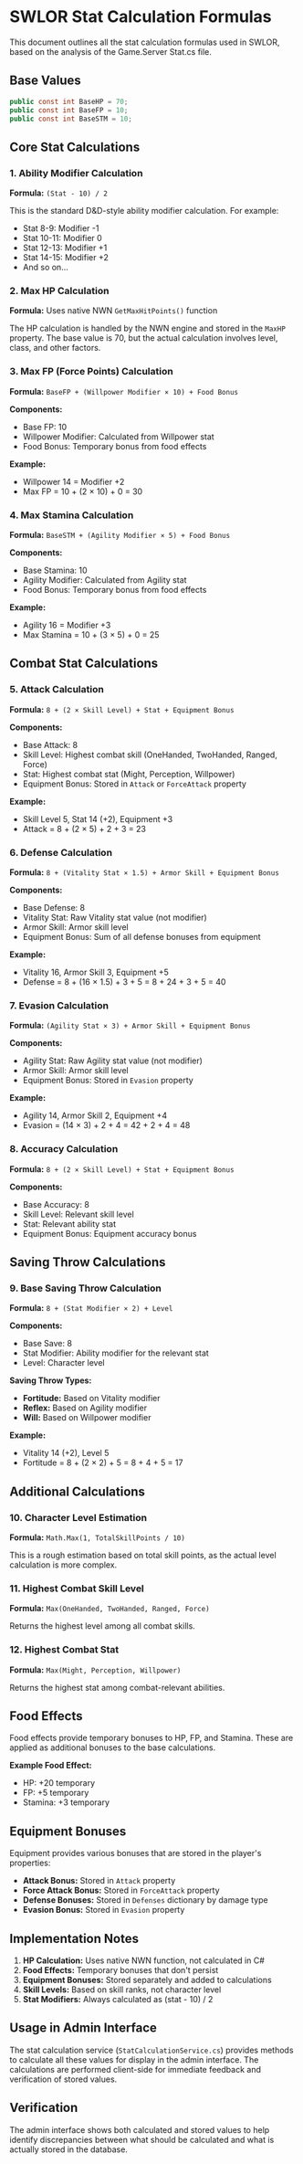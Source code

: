 # SWLOR Stat Calculation Formulas

This document outlines all the stat calculation formulas used in SWLOR, based on the analysis of the Game.Server Stat.cs file.

## Base Values

```csharp
public const int BaseHP = 70;
public const int BaseFP = 10;
public const int BaseSTM = 10;
```

## Core Stat Calculations

### 1. Ability Modifier Calculation
**Formula:** `(Stat - 10) / 2`

This is the standard D&D-style ability modifier calculation. For example:
- Stat 8-9: Modifier -1
- Stat 10-11: Modifier 0
- Stat 12-13: Modifier +1
- Stat 14-15: Modifier +2
- And so on...

### 2. Max HP Calculation
**Formula:** Uses native NWN `GetMaxHitPoints()` function

The HP calculation is handled by the NWN engine and stored in the `MaxHP` property. The base value is 70, but the actual calculation involves level, class, and other factors.

### 3. Max FP (Force Points) Calculation
**Formula:** `BaseFP + (Willpower Modifier × 10) + Food Bonus`

**Components:**
- Base FP: 10
- Willpower Modifier: Calculated from Willpower stat
- Food Bonus: Temporary bonus from food effects

**Example:**
- Willpower 14 = Modifier +2
- Max FP = 10 + (2 × 10) + 0 = 30

### 4. Max Stamina Calculation
**Formula:** `BaseSTM + (Agility Modifier × 5) + Food Bonus`

**Components:**
- Base Stamina: 10
- Agility Modifier: Calculated from Agility stat
- Food Bonus: Temporary bonus from food effects

**Example:**
- Agility 16 = Modifier +3
- Max Stamina = 10 + (3 × 5) + 0 = 25

## Combat Stat Calculations

### 5. Attack Calculation
**Formula:** `8 + (2 × Skill Level) + Stat + Equipment Bonus`

**Components:**
- Base Attack: 8
- Skill Level: Highest combat skill (OneHanded, TwoHanded, Ranged, Force)
- Stat: Highest combat stat (Might, Perception, Willpower)
- Equipment Bonus: Stored in `Attack` or `ForceAttack` property

**Example:**
- Skill Level 5, Stat 14 (+2), Equipment +3
- Attack = 8 + (2 × 5) + 2 + 3 = 23

### 6. Defense Calculation
**Formula:** `8 + (Vitality Stat × 1.5) + Armor Skill + Equipment Bonus`

**Components:**
- Base Defense: 8
- Vitality Stat: Raw Vitality stat value (not modifier)
- Armor Skill: Armor skill level
- Equipment Bonus: Sum of all defense bonuses from equipment

**Example:**
- Vitality 16, Armor Skill 3, Equipment +5
- Defense = 8 + (16 × 1.5) + 3 + 5 = 8 + 24 + 3 + 5 = 40

### 7. Evasion Calculation
**Formula:** `(Agility Stat × 3) + Armor Skill + Equipment Bonus`

**Components:**
- Agility Stat: Raw Agility stat value (not modifier)
- Armor Skill: Armor skill level
- Equipment Bonus: Stored in `Evasion` property

**Example:**
- Agility 14, Armor Skill 2, Equipment +4
- Evasion = (14 × 3) + 2 + 4 = 42 + 2 + 4 = 48

### 8. Accuracy Calculation
**Formula:** `8 + (2 × Skill Level) + Stat + Equipment Bonus`

**Components:**
- Base Accuracy: 8
- Skill Level: Relevant skill level
- Stat: Relevant ability stat
- Equipment Bonus: Equipment accuracy bonus

## Saving Throw Calculations

### 9. Base Saving Throw Calculation
**Formula:** `8 + (Stat Modifier × 2) + Level`

**Components:**
- Base Save: 8
- Stat Modifier: Ability modifier for the relevant stat
- Level: Character level

**Saving Throw Types:**
- **Fortitude:** Based on Vitality modifier
- **Reflex:** Based on Agility modifier
- **Will:** Based on Willpower modifier

**Example:**
- Vitality 14 (+2), Level 5
- Fortitude = 8 + (2 × 2) + 5 = 8 + 4 + 5 = 17

## Additional Calculations

### 10. Character Level Estimation
**Formula:** `Math.Max(1, TotalSkillPoints / 10)`

This is a rough estimation based on total skill points, as the actual level calculation is more complex.

### 11. Highest Combat Skill Level
**Formula:** `Max(OneHanded, TwoHanded, Ranged, Force)`

Returns the highest level among all combat skills.

### 12. Highest Combat Stat
**Formula:** `Max(Might, Perception, Willpower)`

Returns the highest stat among combat-relevant abilities.

## Food Effects

Food effects provide temporary bonuses to HP, FP, and Stamina. These are applied as additional bonuses to the base calculations.

**Example Food Effect:**
- HP: +20 temporary
- FP: +5 temporary
- Stamina: +3 temporary

## Equipment Bonuses

Equipment provides various bonuses that are stored in the player's properties:

- **Attack Bonus:** Stored in `Attack` property
- **Force Attack Bonus:** Stored in `ForceAttack` property
- **Defense Bonuses:** Stored in `Defenses` dictionary by damage type
- **Evasion Bonus:** Stored in `Evasion` property

## Implementation Notes

1. **HP Calculation:** Uses native NWN function, not calculated in C#
2. **Food Effects:** Temporary bonuses that don't persist
3. **Equipment Bonuses:** Stored separately and added to calculations
4. **Skill Levels:** Based on skill ranks, not character level
5. **Stat Modifiers:** Always calculated as (stat - 10) / 2

## Usage in Admin Interface

The stat calculation service (`StatCalculationService.cs`) provides methods to calculate all these values for display in the admin interface. The calculations are performed client-side for immediate feedback and verification of stored values.

## Verification

The admin interface shows both calculated and stored values to help identify discrepancies between what should be calculated and what is actually stored in the database. 